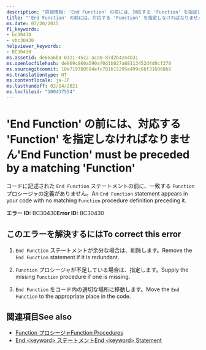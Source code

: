 ```yaml
---
description: "詳細情報: 'End Function' の前には、対応する 'Function' を指定しなければなりません"
title: "'End Function' の前には、対応する 'Function' を指定しなければなりません"
ms.date: 07/20/2015
f1_keywords:
- bc30430
- vbc30430
helpviewer_keywords:
- BC30430
ms.assetid: de66a6b4-0321-45c2-aca0-87d2b4244b31
ms.openlocfilehash: de869c860a590af0d1b027a88113452d4d0cf370
ms.sourcegitcommit: 10e719780594efc781b15295e499c66f316068b8
ms.translationtype: HT
ms.contentlocale: ja-JP
ms.lasthandoff: 02/14/2021
ms.locfileid: "100437554"
---
```

# <a name="end-function-must-be-preceded-by-a-matching-function"></a><span data-ttu-id="49695-103">'End Function' の前には、対応する 'Function' を指定しなければなりません</span><span class="sxs-lookup"><span data-stu-id="49695-103">'End Function' must be preceded by a matching 'Function'</span></span>

<span data-ttu-id="49695-104">コードに記述された `End Function` ステートメントの前に、一致する `Function` プロシージャの定義がありません。</span><span class="sxs-lookup"><span data-stu-id="49695-104">An `End Function` statement appears in your code with no matching `Function` procedure definition preceding it.</span></span>  
  
 <span data-ttu-id="49695-105">**エラー ID:** BC30430</span><span class="sxs-lookup"><span data-stu-id="49695-105">**Error ID:** BC30430</span></span>  
  
## <a name="to-correct-this-error"></a><span data-ttu-id="49695-106">このエラーを解決するには</span><span class="sxs-lookup"><span data-stu-id="49695-106">To correct this error</span></span>  
  
1. <span data-ttu-id="49695-107">`End Function` ステートメントが余分な場合は、削除します。</span><span class="sxs-lookup"><span data-stu-id="49695-107">Remove the `End Function` statement if it is redundant.</span></span>  
  
2. <span data-ttu-id="49695-108">`Function` プロシージャが不足している場合は、指定します。</span><span class="sxs-lookup"><span data-stu-id="49695-108">Supply the missing `Function` procedure if one is missing.</span></span>  
  
3. <span data-ttu-id="49695-109">`End Function` をコード内の適切な場所に移動します。</span><span class="sxs-lookup"><span data-stu-id="49695-109">Move the `End Function` to the appropriate place in the code.</span></span>  
  
## <a name="see-also"></a><span data-ttu-id="49695-110">関連項目</span><span class="sxs-lookup"><span data-stu-id="49695-110">See also</span></span>

- [<span data-ttu-id="49695-111">Function プロシージャ</span><span class="sxs-lookup"><span data-stu-id="49695-111">Function Procedures</span></span>](../programming-guide/language-features/procedures/function-procedures.md)
- [<span data-ttu-id="49695-112">End \<keyword> ステートメント</span><span class="sxs-lookup"><span data-stu-id="49695-112">End \<keyword> Statement</span></span>](../language-reference/statements/end-keyword-statement.md)
